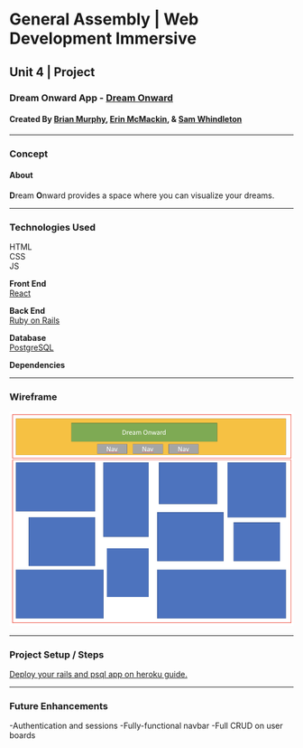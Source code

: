 # General Assembly | Web Development Immersive

## Unit 4 | Project

### Dream Onward App - [Dream Onward](https://dream-onward.herokuapp.com/)

#### Created By [Brian Murphy](https://github.com/BrianMurphy89), [Erin McMackin](https://github.com/erinmcmackin), & [Sam Whindleton](https://github.com/samwhindleton)

---

### Concept

#### About

**D**ream **O**nward provides a space where you can visualize your dreams.

---

### Technologies Used

HTML  
CSS  
JS

**Front End**  
[React](https://reactjs.org/)  

**Back End**  
[Ruby on Rails](http://rubyonrails.org/)  

**Database**  
[PostgreSQL](https://www.postgresql.org/)  

**Dependencies**  

---

### Wireframe

![wireframe](/images/wireframe/wireframe.png)

---

### Project Setup / Steps

[Deploy your rails and psql app on heroku guide.](https://github.com/samwhindleton/dream-onward/blob/master/deploy-rails-psql-app-on-heroku-guide.md)

---

### Future Enhancements

-Authentication and sessions
-Fully-functional navbar
-Full CRUD on user boards
